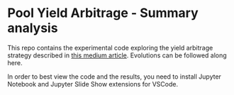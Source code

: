 # Pool Yield Arbitrage - Summary analysis
This repo contains the experimental code exploring the yield arbitrage strategy described in [this medium article](https://0xbrainjar.medium.com/pool-pool-yield-arbitrage-powered-by-cross-layer-tricrypto-lp-token-swaps-8d2afeff3e15). Evolutions can be followed along here.

In order to best view the code and the results, you need to install Jupyter Notebook and Jupyter Slide Show extensions for VSCode.